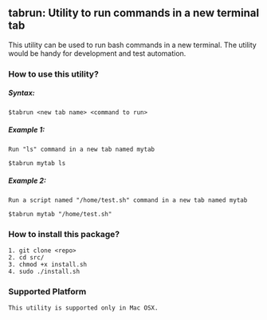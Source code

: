 ## tabrun: Utility to run commands in a new terminal tab

This utility can be used to run bash commands in a new terminal.  The utility would be handy for development and test automation.

### How to use this utility?

##### Syntax:

	$tabrun <new tab name> <command to run>

##### Example 1:

	Run "ls" command in a new tab named mytab

	$tabrun mytab ls

##### Example 2:

	Run a script named "/home/test.sh" command in a new tab named mytab

	$tabrun mytab "/home/test.sh" 

### How to install this package?

	1. git clone <repo>
	2. cd src/
	3. chmod +x install.sh
	4. sudo ./install.sh

### Supported Platform

	This utility is supported only in Mac OSX.

